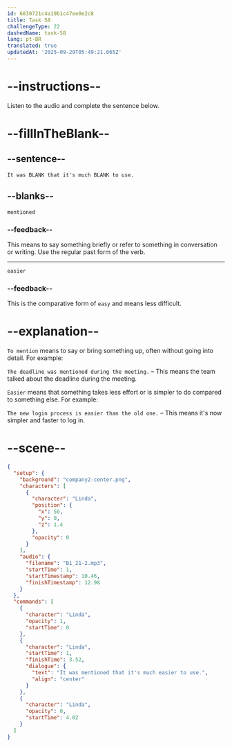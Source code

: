 ```yaml
---
id: 6830721c4a19b1c47ee0e2c8
title: Task 58
challengeType: 22
dashedName: task-58
lang: pt-BR
translated: true
updatedAt: '2025-09-29T05:49:21.065Z'
---
```


<!-- (Audio) Linda: It was mentioned that it's much easier to use. -->

# --instructions--

Listen to the audio and complete the sentence below.

# --fillInTheBlank--

## --sentence--

`It was BLANK that it's much BLANK to use.`

## --blanks--

`mentioned`

### --feedback--

This means to say something briefly or refer to something in conversation or writing. Use the regular past form of the verb.

---

`easier`

### --feedback--

This is the comparative form of `easy` and means less difficult.

# --explanation--

`To mention` means to say or bring something up, often without going into detail. For example:

`The deadline was mentioned during the meeting.` – This means the team talked about the deadline during the meeting.

`Easier` means that something takes less effort or is simpler to do compared to something else. For example:

`The new login process is easier than the old one.` – This means it's now simpler and faster to log in.

# --scene--

```json
{
  "setup": {
    "background": "company2-center.png",
    "characters": [
      {
        "character": "Linda",
        "position": {
          "x": 50,
          "y": 0,
          "z": 1.4
        },
        "opacity": 0
      }
    ],
    "audio": {
      "filename": "B1_21-2.mp3",
      "startTime": 1,
      "startTimestamp": 10.46,
      "finishTimestamp": 12.98
    }
  },
  "commands": [
    {
      "character": "Linda",
      "opacity": 1,
      "startTime": 0
    },
    {
      "character": "Linda",
      "startTime": 1,
      "finishTime": 3.52,
      "dialogue": {
        "text": "It was mentioned that it's much easier to use.",
        "align": "center"
      }
    },
    {
      "character": "Linda",
      "opacity": 0,
      "startTime": 4.02
    }
  ]
}
```
